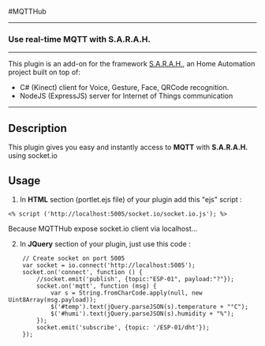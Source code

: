 #MQTTHub

***

### Use real-time MQTT with S.A.R.A.H.

***

This plugin is an add-on for the framework [S.A.R.A.H.](http://encausse.net/s-a-r-a-h), an Home Automation project built 
on top of:
* C# (Kinect) client for Voice, Gesture, Face, QRCode recognition. 
* NodeJS (ExpressJS) server for Internet of Things communication

***
## Description
This plugin gives you easy and instantly access to **MQTT** with **S.A.R.A.H.** using socket.io

## Usage

1. In **HTML** section (portlet.ejs file) of your plugin add this "ejs" script :

```
<% script ('http://localhost:5005/socket.io/socket.io.js'); %>
```

Because MQTTHub expose socket.io client via localhost...


2. In **JQuery** section of your plugin, just use this code :

```jquery
    // Create socket on port 5005
    var socket = io.connect('http://localhost:5005');
    socket.on('connect', function () {
        //socket.emit('publish', {topic:"ESP-01", payload:"?"});
        socket.on('mqtt', function (msg) {
            var s = String.fromCharCode.apply(null, new Uint8Array(msg.payload));
            $('#temp').text(jQuery.parseJSON(s).temperature + "°C");
            $('#humi').text(jQuery.parseJSON(s).humidity + "%");
        });
        socket.emit('subscribe', {topic: '/ESP-01/dht'});
    });
```